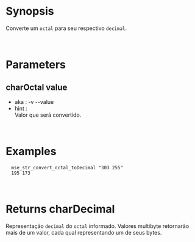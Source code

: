 # Synopsis

Converte um `octal` para seu respectivo `decimal`.



&nbsp;

# Parameters

## charOctal value

- aka       : -v --value
- hint      :  
  Valor que será convertido.



&nbsp;

# Examples

``` shell
  mse_str_convert_octal_toDecimal "303 255" 
  195 173
```



&nbsp;

# Returns charDecimal

Representação `decimal` do `octal` informado.
Valores multibyte retornarão mais de um valor, cada qual representando um de 
seus bytes.